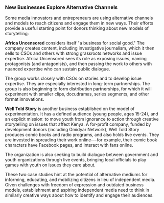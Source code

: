### New Businesses Explore Alternative Channels

Some media innovators and entrepreneurs are using alternative channels and models to reach citizens and engage them in new ways. Their efforts provide a useful starting point for donors thinking about new models of storytelling:

**Africa Uncensored** considers itself "a business for social good." The company creates content, including investigative journalism, which it then sells to CSOs and others with strong grassroots networks and issue expertise. Africa Uncensored sees its role as exposing issues, naming protagonists (and antagonists), and then passing the work to others with nuanced expertise who can sustain public dialogue.

The group works closely with CSOs on stories and to develop issue expertise. They are especially interested in long-term partnerships. The group is also beginning to form distribution partnerships, for which it will experiment with smaller clips, docudramas, series segments, and other format innovations.

**Well Told Story** is another business established on the model of experimentation. It has a defined audience (young people, ages 15-24), and an explicit mission: to move youth from ignorance to action through creative storytelling on issues that affect Kenya. A for-profit company, funded by development donors (including Omidyar Network), Well Told Story produces comic books and radio programs, and also holds live events. They are invested in spreading their work online---for example, their comic book characters have Facebook pages, and interact with fans online.

The organization is also seeking to build dialogue between government and youth organizations through live events, bringing local officials to play games with youth on issues they care about.

These two case studies hint at the potential of alternative mediums for informing, educating, and mobilizing citizens in lieu of independent media. Given challenges with freedom of expression and outdated business models, establishment and aspiring independent media need to think in similarly creative ways about how to identify and engage their audiences.
